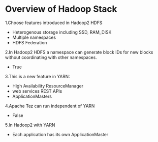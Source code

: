 # Overview of Hadoop Stack

1.Choose features introduced in Hadoop2 HDFS

- Heterogenous storage including SSD, RAM_DISK
- Multiple namespaces
- HDFS Federation

2.In Hadoop2 HDFS a namespace can generate block IDs for new blocks without coordinating with other namespaces.

- True

3.This is a new feature in YARN:

- High Availability ResourceManager
- web services REST APIs
- ApplicationMasters

4.Apache Tez can run independent of YARN

- False

5.In Hadoop2 with YARN

- Each application has its own ApplicationMaster
